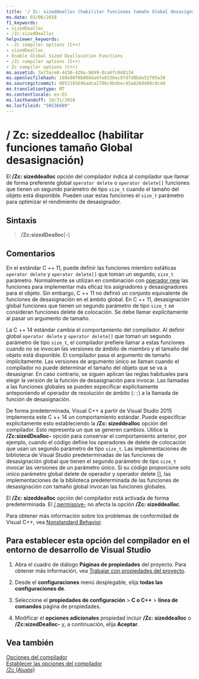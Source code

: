 ```yaml
---
title: '/ Zc: sizeddealloc (habilitar funciones tamaño Global desasignación)'
ms.date: 03/06/2018
f1_keywords:
- sizedDealloc
- /Zc:sizedDealloc
helpviewer_keywords:
- -Zc compiler options (C++)
- sizedDealloc
- Enable Global Sized Deallocation Functions
- /Zc compiler options (C++)
- Zc compiler options (C++)
ms.assetid: 3a73ace0-4d36-420a-b699-0ca6fc0dd134
ms.openlocfilehash: 160e90f0b068da6fe8330ac97dfd8bda52f05a38
ms.sourcegitcommit: 6052185696adca270bc9bdbec45a626dd89cdcdd
ms.translationtype: MT
ms.contentlocale: es-ES
ms.lasthandoff: 10/31/2018
ms.locfileid: "50536609"
---
```

# <a name="zcsizeddealloc-enable-global-sized-deallocation-functions"></a>/ Zc: sizeddealloc (habilitar funciones tamaño Global desasignación)

El **/Zc: sizeddealloc** opción del compilador indica al compilador que llamar de forma preferente global `operator delete` o `operator delete[]` funciones que tienen un segundo parámetro de tipo `size_t` cuando el tamaño del objeto está disponible. Pueden usar estas funciones el `size_t` parámetro para optimizar el rendimiento de desasignador.

## <a name="syntax"></a>Sintaxis

> **/Zc:sizedDealloc**[**-**]

## <a name="remarks"></a>Comentarios

En el estándar C ++ 11, puede definir las funciones miembro estáticas `operator delete` y `operator delete[]` que toman un segundo, `size_t` parámetro. Normalmente se utilizan en combinación con [operador new](../../cpp/new-operator-cpp.md) las funciones para implementar más eficaz los asignadores y desasignadores para el objeto. Sin embargo, C ++ 11 no definió un conjunto equivalente de funciones de desasignación en el ámbito global. En C ++ 11, desasignación global funciones que tienen un segundo parámetro de tipo `size_t` se consideran funciones delete de colocación. Se debe llamar explícitamente al pasar un argumento de tamaño.

La C ++ 14 estándar cambia el comportamiento del compilador. Al definir global `operator delete` y `operator delete[]` que toman un segundo parámetro de tipo `size_t`, el compilador prefiere llamar a estas funciones cuando no se invocan las versiones de ámbito de miembro y el tamaño del objeto está disponible. El compilador pasa el argumento de tamaño implícitamente. Las versiones de argumento único se llaman cuando el compilador no puede determinar el tamaño del objeto que se va a desasignar. En caso contrario, se siguen aplican las reglas habituales para elegir la versión de la función de desasignación para invocar. Las llamadas a las funciones globales se pueden especificar explícitamente anteponiendo el operador de resolución de ámbito (`::`) a la llamada de función de desasignación.

De forma predeterminada, Visual C++ a partir de Visual Studio 2015 implementa este C ++ 14 un comportamiento estándar. Puede especificar explícitamente esto estableciendo la **/Zc: sizeddealloc** opción del compilador. Esto representa un que se generen cambios. Utilice la **/Zc:sizedDealloc-** opción para conservar el comportamiento anterior, por ejemplo, cuando el código define los operadores de delete de colocación que usan un segundo parámetro de tipo `size_t`. Las implementaciones de biblioteca de Visual Studio predeterminadas de las funciones de desasignación global que tienen el segundo parámetro de tipo `size_t` invocar las versiones de un parámetro único. Si su código proporcione solo único parámetro global delete de operador y operador delete [], las implementaciones de la biblioteca predeterminada de las funciones de desasignación con tamaño global invocan las funciones globales.

El **/Zc: sizeddealloc** opción del compilador está activada de forma predeterminada. El [/ permissive-](permissive-standards-conformance.md) no afecta la opción **/Zc: sizeddealloc**.

Para obtener más información sobre los problemas de conformidad de Visual C++, vea [Nonstandard Behavior](../../cpp/nonstandard-behavior.md).

## <a name="to-set-this-compiler-option-in-the-visual-studio-development-environment"></a>Para establecer esta opción del compilador en el entorno de desarrollo de Visual Studio

1. Abra el cuadro de diálogo **Páginas de propiedades** del proyecto. Para obtener más información, vea [Trabajar con propiedades del proyecto](../../ide/working-with-project-properties.md).

1. Desde el **configuraciones** menú desplegable, elija **todas las configuraciones de**.

1. Seleccione el **propiedades de configuración** > **C o C++** > **línea de comandos** página de propiedades.

1. Modificar el **opciones adicionales** propiedad incluir **/Zc: sizeddealloc** o **/Zc:sizedDealloc-** y, a continuación, elija **Aceptar**.

## <a name="see-also"></a>Vea también

[Opciones del compilador](../../build/reference/compiler-options.md)<br/>
[Establecer las opciones del compilador](../../build/reference/setting-compiler-options.md)<br/>
[/Zc (Ajuste)](../../build/reference/zc-conformance.md)<br/>

